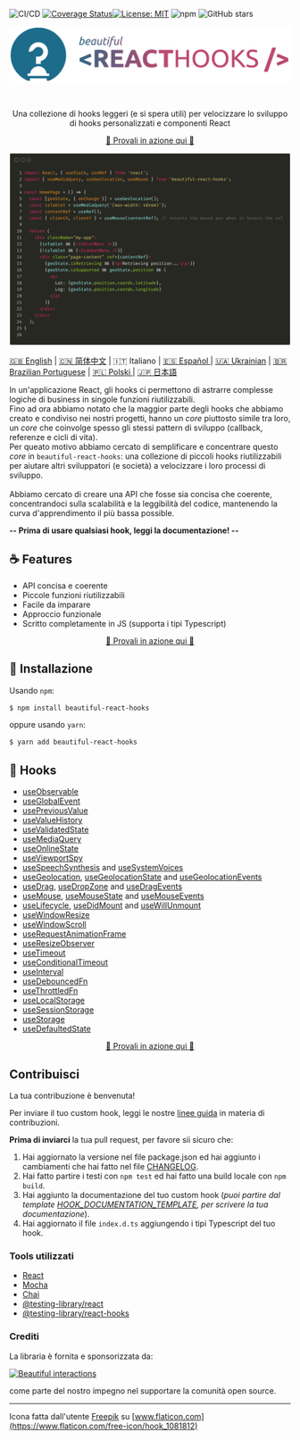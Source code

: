 ![CI/CD](https://github.com/beautifulinteractions/beautiful-react-hooks/workflows/CI/CD/badge.svg)
[![Coverage Status](https://coveralls.io/repos/github/beautifulinteractions/beautiful-react-hooks/badge.svg?branch=master)](https://coveralls.io/github/beautifulinteractions/beautiful-react-hooks?branch=master)[![License: MIT](https://img.shields.io/badge/License-MIT-yellow.svg)](https://opensource.org/licenses/MIT)
![npm](https://img.shields.io/npm/v/beautiful-react-hooks)
![GitHub stars](https://img.shields.io/github/stars/beautifulinteractions/beautiful-react-hooks?style=social)

<div align="center">
  <p align="center">
    <img src="../logo.png" alt="Beautiful React Hooks" width="750px" />
  </p>
</div>
<br />
<div>
  <p align="center">
    Una collezione di hooks leggeri (e si spera utili) per velocizzare lo sviluppo di hooks personalizzati e
    componenti React
  </p>
</div>

<div>
  <p align="center">
    <a href="https://beautifulinteractions.github.io/beautiful-react-hooks/" target="_blank">
    🌟 Provali in azione qui 🌟
    </a>
  </p>
</div>

![Usage example](../usage_example.png)

<a href="https://github.com/beautifulinteractions/beautiful-react-hooks/">🇬🇧 English</a> | <a href="https://github.com/beautifulinteractions/beautiful-react-hooks/blob/master/docs/README.zh-CN.md">🇨🇳 简体中文</a> | 🇮🇹 Italiano | <a href="https://github.com/beautifulinteractions/beautiful-react-hooks/blob/master/docs/README.es-ES.md"> 🇪🇸 Español </a> | <a href="https://github.com/beautifulinteractions/beautiful-react-hooks/blob/master/docs/README.uk-UA.md">🇺🇦 Ukrainian</a> | <a href="https://github.com/beautifulinteractions/beautiful-react-hooks/blob/master/docs/README.pt-BR.md">🇧🇷 Brazilian Portuguese</a> | <a href="https://github.com/beautifulinteractions/beautiful-react-hooks/blob/master/docs/README.pl-PL.md">🇵🇱 Polski </a> | <a href="https://github.com/beautifulinteractions/beautiful-react-hooks/blob/master/docs/README.jp-JP.md">&#x1f1ef;&#x1f1f5; 日本語 </a>


In un'applicazione React, gli hooks ci permettono di astrarre complesse logiche di business in singole funzioni riutilizzabili.<br />
Fino ad ora abbiamo notato che la maggior parte degli hooks che abbiamo creato e condiviso nei nostri progetti, hanno un 
_core_ piuttosto simile tra loro, un _core_ che coinvolge spesso gli stessi pattern di sviluppo (callback, referenze e cicli di vita).<br />
Per queato motivo abbiamo cercato di semplificare e concentrare questo _core_ in  `beautiful-react-hooks`: una collezione di piccoli
hooks riutilizzabili per aiutare altri sviluppatori (e società) a velocizzare i loro processi di sviluppo.<br /><br />
Abbiamo cercato di creare una API che fosse sia concisa che coerente, concentrandoci sulla scalabilità e la leggibilità del codice,
 mantenendo la curva d'apprendimento il più bassa possible.

**-- Prima di usare qualsiasi hook, leggi la documentazione! --**

## ☕️ Features

* API concisa e coerente
* Piccole funzioni riutilizzabili
* Facile da imparare
* Approccio funzionale
* Scritto completamente in JS (supporta i tipi Typescript)

<div>
  <p align="center">
    <a href="https://beautifulinteractions.github.io/beautiful-react-hooks/" target="_blank">
    🌟 Provali in azione qui 🌟
    </a>
  </p>
</div>

## 🕺 Installazione

Usando `npm`:
```bash
$ npm install beautiful-react-hooks
```

oppure usando `yarn`:

```bash
$ yarn add beautiful-react-hooks
```

## 🎨 Hooks

* [useObservable](./useObservable.md)
* [useGlobalEvent](./useGlobalEvent.md)
* [usePreviousValue](./usePreviousValue.md)
* [useValueHistory](./useValueHistory.md)
* [useValidatedState](./useValidatedState.md)
* [useMediaQuery](./useMediaQuery.md)
* [useOnlineState](./useOnlineState.md)
* [useViewportSpy](./useViewportSpy.md)
* [useSpeechSynthesis](./useSpeechSynthesis.md) and [useSystemVoices](./useSystemVoices.md)
* [useGeolocation](./useGeolocation.md), [useGeolocationState](./useGeolocationState.md) and [useGeolocationEvents](./useGeolocationEvents.md)
* [useDrag](./useDrag.md), [useDropZone](./useDropZone.md) and [useDragEvents](./useDragEvents.md)
* [useMouse](./useMouse.md), [useMouseState](./useMouseState.md) and [useMouseEvents](./useMouseEvents.md)
* [useLifecycle](./useLifecycle.md), [useDidMount](./useDidMount.md) and [useWillUnmount](./useWillUnmount.md)
* [useWindowResize](./useWindowResize.md)
* [useWindowScroll](./useWindowScroll.md)
* [useRequestAnimationFrame](./useRequestAnimationFrame.md)
* [useResizeObserver](./useResizeObserver.md)
* [useTimeout](./useTimeout.md)
* [useConditionalTimeout](./useConditionalTimeout.md)
* [useInterval](./useInterval.md)
* [useDebouncedFn](./useDebouncedFn.md)
* [useThrottledFn](./useThrottledFn.md)
* [useLocalStorage](./useLocalStorage.md)
* [useSessionStorage](./useSessionStorage.md)
* [useStorage](./useStorage.md)
* [useDefaultedState](./useDefaultedState.md)
<div>
  <p align="center">
    <a href="https://beautifulinteractions.github.io/beautiful-react-hooks/" target="_blank">
    🌟 Provali in azione qui 🌟
    </a>
  </p>
</div>

## Contribuisci

La tua contribuzione è benvenuta!

Per inviare il tuo custom hook, leggi le nostre [linee guida](../CONTRIBUTING.md) in materia di contribuzioni.

**Prima di inviarci** la tua pull request, per favore sii sicuro che:

1. Hai aggiornato la versione nel file package.json ed hai aggiunto i cambiamenti che hai fatto nel file [CHANGELOG](../CHANGELOG.md).
2. Hai fatto partire i testi con `npm test` ed hai fatto una build locale con `npm build`.
3. Hai aggiunto la documentazione del tuo custom hook (*puoi partire dal template [HOOK_DOCUMENTATION_TEMPLATE](../HOOK_DOCUMENTATION_TEMPLATE.md), per scrivere la tua documentazione*).
4. Hai aggiornato il file `index.d.ts` aggiungendo i tipi Typescript del tuo hook.

### Tools utilizzati

* [React](https://reactjs.org/)
* [Mocha](https://mochajs.org/)
* [Chai](https://www.chaijs.com/)
* [@testing-library/react](https://testing-library.com/docs/react-testing-library/intro)
* [@testing-library/react-hooks](https://react-hooks-testing-library.com/) 


### Crediti

La libraria è fornita e sponsorizzata da: 

<div>
  <p>
    <a href="https://beautifulinteractions.com/">
      <img src="https://beautifulinteractions.com/img/logo-colorful.svg" alt="Beautiful interactions" width="140px" />
    </a>
  </p>
</div>

come parte del nostro impegno nel supportare la comunità open source.

---

Icona fatta dall'utente [Freepik](https://www.flaticon.com/authors/freepik) su [www.flaticon.com](https://www.flaticon.com/free-icon/hook_1081812)
